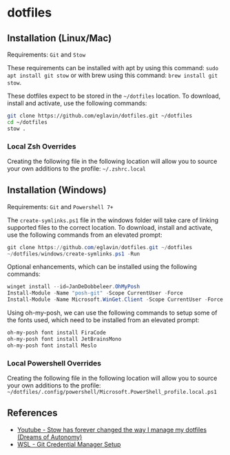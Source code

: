 # dotfiles

## Installation (Linux/Mac)

Requirements: `Git` and `Stow`

These requirements can be installed with apt by using this command: `sudo apt install git stow` or with brew using this command: `brew install git stow`.

These dotfiles expect to be stored in the `~/dotfiles` location. To download, install and activate, use the following commands:

```sh
git clone https://github.com/eglavin/dotfiles.git ~/dotfiles
cd ~/dotfiles
stow .
```

### Local Zsh Overrides

Creating the following file in the following location will allow you to source your own additions to the profile: `~/.zshrc.local`

## Installation (Windows)

Requirements: `Git` and `Powershell 7+`

The `create-symlinks.ps1` file in the windows folder will take care of linking supported files to the correct location. To download, install and activate, use the following commands from an elevated prompt:

```ps1
git clone https://github.com/eglavin/dotfiles.git ~/dotfiles
~/dotfiles/windows/create-symlinks.ps1 -Run
```

Optional enhancements, which can be installed using the following commands:

```ps1
winget install --id=JanDeDobbeleer.OhMyPosh
Install-Module -Name "posh-git" -Scope CurrentUser -Force
Install-Module -Name Microsoft.WinGet.Client -Scope CurrentUser -Force
```

Using oh-my-posh, we can use the following commands to setup some of the fonts used, which need to be installed from an elevated prompt:

```ps1
oh-my-posh font install FiraCode
oh-my-posh font install JetBrainsMono
oh-my-posh font install Meslo
```

### Local Powershell Overrides

Creating the following file in the following location will allow you to source your own additions to the profile: `~/dotfiles/.config/powershell/Microsoft.PowerShell_profile.local.ps1`

## References

- [Youtube - Stow has forever changed the way I manage my dotfiles (Dreams of Autonomy)](https://www.youtube.com/watch?v=y6XCebnB9gs)
- [WSL - Git Credential Manager Setup](https://learn.microsoft.com/en-us/windows/wsl/tutorials/wsl-git#git-credential-manager-setup)
